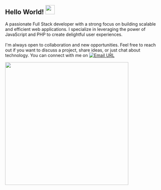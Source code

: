 ## Hello World! <img src="https://raw.githubusercontent.com/iampavangandhi/iampavangandhi/master/gifs/Hi.gif" width="30px"></h2>

A passionate Full Stack developer with a strong focus on building scalable and efficient web applications. I specialize in leveraging the power of JavaScript and PHP to create delightful user experiences. <br/> <br/>
I'm always open to collaboration and new opportunities. Feel free to reach out if you want to discuss a project, share ideas, or just chat about technology. You can connect with me on [![Email URL](https://img.shields.io/twitter/url?label=email&logo=gmail&style=social&url=http%3A%2F%2Fmailto%3Aanarsferov@gmail.com)](mailto:anarsferov@gmail.com)

[<img width="400" src="https://github-readme-stats.vercel.app/api?username=anarsafar&show_icons=true"/>](https://github.com/anarsafar/)
